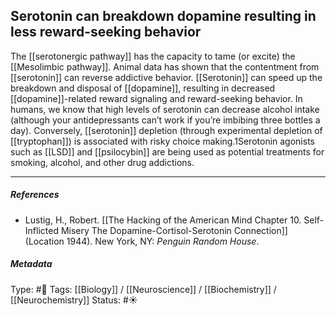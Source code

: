 ## Serotonin can breakdown dopamine resulting in less reward-seeking behavior  # 

The [[serotonergic pathway]] has the capacity to tame (or excite) the [[Mesolimbic pathway]]. Animal data has shown that the contentment from [[serotonin]] can reverse addictive behavior. [[Serotonin]] can speed up the breakdown and disposal of [[dopamine]], resulting in decreased [[dopamine]]-related reward signaling and reward-seeking behavior. In humans, we know that high levels of serotonin can decrease alcohol intake (although your antidepressants can’t work if you’re imbibing three bottles a day). Conversely, [[serotonin]] depletion (through experimental depletion of [[tryptophan]]) is associated with risky choice making.1Serotonin agonists such as [[LSD]] and [[psilocybin]] are being used as potential treatments for smoking, alcohol, and other drug addictions.

___

##### References

- Lustig, H., Robert. [[The Hacking of the American Mind Chapter 10. Self-Inflicted Misery The Dopamine-Cortisol-Serotonin Connection]] (Location 1944). New York, NY: _Penguin Random House_.

##### Metadata

Type: #🔴 
Tags: [[Biology]] / [[Neuroscience]] / [[Biochemistry]] / [[Neurochemistry]] 
Status: #☀️ 
